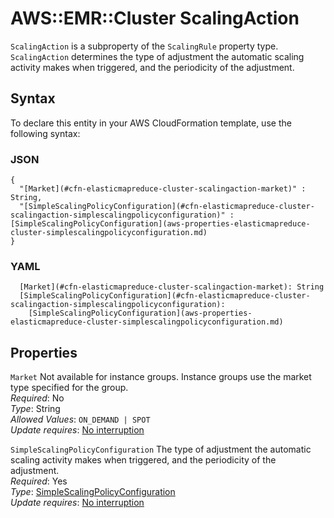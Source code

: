 # AWS::EMR::Cluster ScalingAction<a name="aws-properties-elasticmapreduce-cluster-scalingaction"></a>

`ScalingAction` is a subproperty of the `ScalingRule` property type\. `ScalingAction` determines the type of adjustment the automatic scaling activity makes when triggered, and the periodicity of the adjustment\.

## Syntax<a name="aws-properties-elasticmapreduce-cluster-scalingaction-syntax"></a>

To declare this entity in your AWS CloudFormation template, use the following syntax:

### JSON<a name="aws-properties-elasticmapreduce-cluster-scalingaction-syntax.json"></a>

```
{
  "[Market](#cfn-elasticmapreduce-cluster-scalingaction-market)" : String,
  "[SimpleScalingPolicyConfiguration](#cfn-elasticmapreduce-cluster-scalingaction-simplescalingpolicyconfiguration)" : [SimpleScalingPolicyConfiguration](aws-properties-elasticmapreduce-cluster-simplescalingpolicyconfiguration.md)
}
```

### YAML<a name="aws-properties-elasticmapreduce-cluster-scalingaction-syntax.yaml"></a>

```
  [Market](#cfn-elasticmapreduce-cluster-scalingaction-market): String
  [SimpleScalingPolicyConfiguration](#cfn-elasticmapreduce-cluster-scalingaction-simplescalingpolicyconfiguration): 
    [SimpleScalingPolicyConfiguration](aws-properties-elasticmapreduce-cluster-simplescalingpolicyconfiguration.md)
```

## Properties<a name="aws-properties-elasticmapreduce-cluster-scalingaction-properties"></a>

`Market`  <a name="cfn-elasticmapreduce-cluster-scalingaction-market"></a>
Not available for instance groups\. Instance groups use the market type specified for the group\.  
*Required*: No  
*Type*: String  
*Allowed Values*: `ON_DEMAND | SPOT`  
*Update requires*: [No interruption](https://docs.aws.amazon.com/AWSCloudFormation/latest/UserGuide/using-cfn-updating-stacks-update-behaviors.html#update-no-interrupt)

`SimpleScalingPolicyConfiguration`  <a name="cfn-elasticmapreduce-cluster-scalingaction-simplescalingpolicyconfiguration"></a>
The type of adjustment the automatic scaling activity makes when triggered, and the periodicity of the adjustment\.  
*Required*: Yes  
*Type*: [SimpleScalingPolicyConfiguration](aws-properties-elasticmapreduce-cluster-simplescalingpolicyconfiguration.md)  
*Update requires*: [No interruption](https://docs.aws.amazon.com/AWSCloudFormation/latest/UserGuide/using-cfn-updating-stacks-update-behaviors.html#update-no-interrupt)